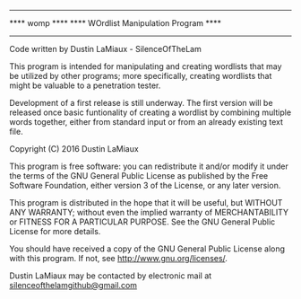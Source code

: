 ***************************************
****		womp		   ****
**** WOrdlist Manipulation Program ****
***************************************

Code written by Dustin LaMiaux - SilenceOfTheLam

This program is intended for manipulating and creating wordlists that may be utilized by other programs; more specifically, creating wordlists that might be valuable to a penetration tester. 

Development of a first release is still underway. The first version will be released once basic funtionality of creating a wordlist by combining multiple words together, either from standard input or from an already existing text file.

Copyright (C) 2016 Dustin LaMiaux

This program is free software: you can redistribute it and/or modify
it under the terms of the GNU General Public License as published by
the Free Software Foundation, either version 3 of the License, or
any later version.

This program is distributed in the hope that it will be useful,
but WITHOUT ANY WARRANTY; without even the implied warranty of
MERCHANTABILITY or FITNESS FOR A PARTICULAR PURPOSE.  See the
GNU General Public License for more details.

You should have received a copy of the GNU General Public License
along with this program.  If not, see <http://www.gnu.org/licenses/>.

Dustin LaMiaux may be contacted by electronic mail at <a href="mailto:silenceofthelamgithub@gmail.com">silenceofthelamgithub@gmail.com</a>
